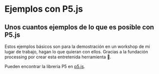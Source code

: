 # Ejemplos con P5.js

## Unos cuantos ejemplos de lo que es posible con P5.js

Estos ejemplos básicos son para la demostración en un workshop de mi lugar de trabajo, hagan lo que quieran con ellos.
Gracias a la fundación processing por crear esta entretenida herramienta 🍻.

Pueden encontrar la libreria P5 en [p5.js](https://p5js.org/).
